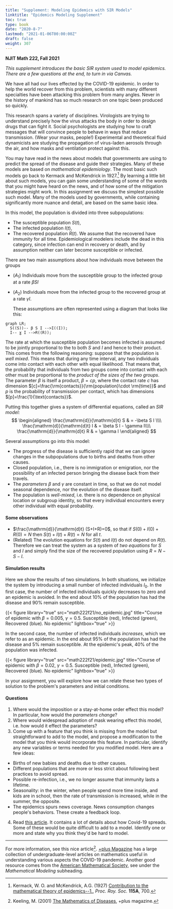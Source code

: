```yaml
---
title: "Supplement: Modeling Epidemics with SIR Models"
linktitle: "Epidemics Modeling Supplement"
toc: true
type: book
date: "2020-8-7"
lastmod: "2021-01-06T00:00:00Z"
draft: false
weight: 307
---
```


__NJIT Math 222, Fall 2021__  

*This supplement introduces the basic SIR system used to model epidemics. There are a few questions at the end, to turn in via Canvas.*

We have all had our lives effected by the COVID-19 epidemic. In order to help the world recover from this problem, scientists with many different specialties have been attacking this problem from many angles. Never in the history of mankind has so much research on one topic been produced so quickly. 

This research spans a variety of disciplines. Virologists are trying to understand precisely how the virus attacks the body in order to design drugs that can fight it. Social psychologists are studying how to craft messages that will convince people to behave in ways that reduce transmission. (Wear your masks, people!) Experimental and theoretical fluid dynamicists are studying the propagation of virus-laden aerosols through the air, and how masks and ventilation protect against this.

You may have read in the news about models that governments are using to predict the spread of the disease and guide their strategies. Many of these models are based on _mathematical epidemiology_. The most basic such models go back to Kermack and McKendrick in 1927.[^1] By learning a little bit about such models, you can gain some understanding of some of the words that you might have heard on the news, and of how some of the mitigation strategies might work. In this assignment we discuss the simplest possible such model. Many of the models used by governments, while containing significantly more nuance and detail, are based on the same basic idea.

In this model, the population is divided into three subpopulations:
* The susceptible population $S(t)$,
* The infected population $I(t)$,
* The recovered population $R(t)$. We assume that the recovered have immunity for all time. Epidemiological modelers include the dead in this category, since infection can end in recovery or death, and by assumption neither can later become susceptible or infected.

There are two main assumptions about how individuals move between the groups

* $(A_1)$ Individuals move from the susceptible group to the infected group at a rate $\beta S I$ 

* $(A_2)$ Individuals move from the infected group to the recovered group at a rate $\gamma I$. 

  These assumptions are often represented using a diagram that looks like this:

```mermaid
graph LR;
  S((S))-- β S I -->I((I));
  I-- ɣ I -->R((R));
```
The rate at which the susceptible population becomes infected is assumed to be jointly proportional to the  to both $S$ and $I$ and hence to their product. This comes from the following reasoning: suppose that the population is *well mixed*. This means that during any time interval, any two individuals come into contact with each other with equal likelihood. That means that, the probability that individuals from two groups come into contact with each other must be proportional to the *product of the sizes of the two groups*. The parameter $\beta$ is itself a product, $\beta= c p$, where the contact rate $c$ has dimension $[c]=\frac{\rm{contacts}}{\rm{population}\cdot \rm{time}}$ and $p$ is the probability of transmission per contact, which has dimensions $[p]=\frac{1}{\text{contacts}}$.

Putting this together gives a system of differential equations, called an _SIR model:_
$$
\begin{aligned}
\frac{\mathrm{d}}{\mathrm{d}t} S & = -\beta S I \\\\
\frac{\mathrm{d}}{\mathrm{d}t} I & = \beta S I - \gamma I\\\\
\frac{\mathrm{d}}{\mathrm{d}t} R & = \gamma I
\end{aligned}
$$

Several assumptions go into this model:
* The progress of the disease is sufficiently rapid that we can ignore changes in the subpopulations due to births and deaths from other causes. 
* Closed population, i.e., there is no immigration or emigration, nor the possibility of an infected person bringing the disease back from their travels.
* The _parameters_ $\beta$ and $\gamma$​ are constant in time, so that we do not model seasonal dependence, nor the evolution of the disease itself.
* The population is _well-mixed_, i.e. there is no dependence on physical location or subgroup identity, so that every individual encounters every other individual with equal probability.

#### Some observations

* $\frac{\mathrm{d}}{\mathrm{d}t} (S+I+R)=0$, so that if $S(0)+I(0)+R(0)=N$ then $S(t)+I(t)+R(t)=N$ for all $t$​.
* (Related) The evolution equations for $S(t)$ and $I(t)$ do not depend on $R(t)$. Therefore we can treat the system as a system of *two equations* for $S$ and $I$ and simply find the size of the recovered population using $R=N-S-I$​ .

#### Simulation results

Here we show the results of two simulations. In both situations, we initialize the system by introducing a small number of infected individuals $I_0$​​. In the first case, the number of infected individuals quickly decreases to zero and an epidemic is avoided. In the end about 10\% of the population has had the disease and 90% remain susceptible.

{{< figure library="true" src="math222f21/no_epidemic.jpg" title="Course of epidemic with $\beta=0.005$​, $\gamma=0.5$​. Susceptible (red), Infected (green), Recovered (blue). No epidemic" lightbox="true" >}}

In the second case, the number of infected individuals *increases*, which we refer to as an epidemic. In the end about 95\% of the population has had the disease and 5% remain susceptible. At the epidemic's peak, 40\% of the population was infected.

{{< figure library="true" src="math222f21/epidemic.jpg" title="Course of epidemic with $\beta=0.02$, $\gamma=0.5$. Susceptible (red), Infected (green), Recovered (blue). No epidemic" lightbox="true" >}}

In your assignment, you will explore how we can relate these two types of solution to the problem's parameters and initial conditions.

#### Questions

1. Where would the imposition or a stay-at-home order effect this model? In particular, how would the _parameters change_?
2. Where would widespread adoption of mask wearing effect this model, i.e. how would it effect the parameters?
3. Come up with a feature that you think is missing from the model but straightforward to add to the model, and propose a modification to the model that you think would incorporate this feature. In particular, identify any new variables or terms needed for you modified model. Here are a few ideas:

* Births of new babies and deaths due to other causes.
* Different populations that are more or less strict about following best practices to avoid spread.
* Possible re-infection, i.e., we no longer assume that immunity lasts a lifetime.
* Seasonality: in the winter, when people spend more time inside, and kids are in school, then the rate of transmission is increased, while in the summer, the opposite.
* The epidemics spurs news coverage. News consumption changes people's behaviors. These create a feedback loop.

4. Read [this article](https://www.statnews.com/2020/12/14/portrait-of-the-coronavirus-at-1/). It contains a lot of details about how Covid-19 spreads. Some of these would be quite difficult to add to a model. Identify one or more and state why you think they'd be hard to model.

---
For more information, see this nice article[^2]. [+plus Magazine](https://plus.maths.org/content/tags/covid-19) has a large collection of undergraduate-level articles on mathematics useful in understanding various aspects the COVID-19 pandemic. Another good resource comes from the [American Mathematical Society](http://www.ams.org/home/covid-19), see under the _Mathematical Modeling_ subheading.

[^1]: Kermack, W. O. and McKendrick, A.G. (1927) [Contribution to the mathematical theory of epidemics--1.](https://royalsocietypublishing.org/doi/10.1098/rspa.1927.0118), _Proc. Roy. Soc._ __115A__, 700.

[^2]: Keeling, M. (2001) [The Mathematics of Diseases](https://plus.maths.org/content/os/issue14/features/diseases/index), +plus magazine.